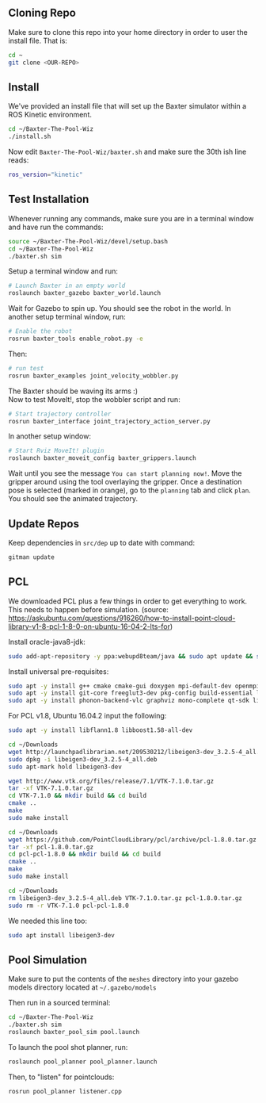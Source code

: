 ## Cloning Repo

Make sure to clone this repo into your home directory in order to user the install file. That is:

``` bash
cd ~
git clone <OUR-REPO>
```

## Install

We've provided an install file that will set up the Baxter simulator within a ROS Kinetic environment.

``` bash
cd ~/Baxter-The-Pool-Wiz
./install.sh
```

Now edit `Baxter-The-Pool-Wiz/baxter.sh` and make sure the 30th ish line reads:

``` bash
ros_version="kinetic"
```

## Test Installation

Whenever running any commands, make sure you are in a terminal window and have run the commands:

``` bash
source ~/Baxter-The-Pool-Wiz/devel/setup.bash
cd ~/Baxter-The-Pool-Wiz
./baxter.sh sim
```

Setup a terminal window and run:

``` bash
# Launch Baxter in an empty world
roslaunch baxter_gazebo baxter_world.launch
```

Wait for Gazebo to spin up. You should see the robot in the world. In another setup terminal window, run:

``` bash
# Enable the robot
rosrun baxter_tools enable_robot.py -e      
```

Then:

``` bash
# run test
rosrun baxter_examples joint_velocity_wobbler.py  
```

The Baxter should be waving its arms :)  
Now to test MoveIt!, stop the wobbler script and run:

``` bash
# Start trajectory controller
rosrun baxter_interface joint_trajectory_action_server.py
```

In another setup window:

``` bash
# Start Rviz MoveIt! plugin
roslaunch baxter_moveit_config baxter_grippers.launch

```

Wait until you see the message `You can start planning now!`. Move the gripper around using the tool overlaying the gripper. Once a destination pose is selected (marked in orange), go to the `planning` tab and click `plan`. You should see the animated trajectory.

## Update Repos

Keep dependencies in `src/dep` up to date with command:

```bash
gitman update
```


## PCL

We downloaded PCL plus a few things in order to get everything to work. This needs to happen before simulation. 
(source: https://askubuntu.com/questions/916260/how-to-install-point-cloud-library-v1-8-pcl-1-8-0-on-ubuntu-16-04-2-lts-for)

Install oracle-java8-jdk:

``` bash
sudo add-apt-repository -y ppa:webupd8team/java && sudo apt update && sudo apt -y install oracle-java8-installer
```

Install universal pre-requisites:

``` bash
sudo apt -y install g++ cmake cmake-gui doxygen mpi-default-dev openmpi-bin openmpi-common libusb-1.0-0-dev libqhull* libusb-dev libgtest-dev
sudo apt -y install git-core freeglut3-dev pkg-config build-essential libxmu-dev libxi-dev libphonon-dev libphonon-dev phonon-backend-gstreamer
sudo apt -y install phonon-backend-vlc graphviz mono-complete qt-sdk libflann-dev     
```

For PCL v1.8, Ubuntu 16.04.2 input the following:

``` bash
sudo apt -y install libflann1.8 libboost1.58-all-dev

cd ~/Downloads
wget http://launchpadlibrarian.net/209530212/libeigen3-dev_3.2.5-4_all.deb
sudo dpkg -i libeigen3-dev_3.2.5-4_all.deb
sudo apt-mark hold libeigen3-dev

wget http://www.vtk.org/files/release/7.1/VTK-7.1.0.tar.gz
tar -xf VTK-7.1.0.tar.gz
cd VTK-7.1.0 && mkdir build && cd build
cmake ..
make                                                                   
sudo make install

cd ~/Downloads
wget https://github.com/PointCloudLibrary/pcl/archive/pcl-1.8.0.tar.gz
tar -xf pcl-1.8.0.tar.gz
cd pcl-pcl-1.8.0 && mkdir build && cd build
cmake ..
make
sudo make install

cd ~/Downloads
rm libeigen3-dev_3.2.5-4_all.deb VTK-7.1.0.tar.gz pcl-1.8.0.tar.gz
sudo rm -r VTK-7.1.0 pcl-pcl-1.8.0
```

We needed this line too:

``` bash
sudo apt install libeigen3-dev
```


## Pool Simulation

Make sure to put the contents of the `meshes` directory into your gazebo models directory located at `~/.gazebo/models`

Then run in a sourced terminal:

``` bash
cd ~/Baxter-The-Pool-Wiz
./baxter.sh sim
roslaunch baxter_pool_sim pool.launch
```

To launch the pool shot planner, run:


``` bash
roslaunch pool_planner pool_planner.launch
```

Then, to "listen" for pointclouds:

``` bash
rosrun pool_planner listener.cpp
```
